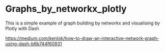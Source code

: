 # Graphs_by_networkx_plotly
This is a simple example of graph building by networkx and visualising by Plotly with Dash

https://medium.com/kenlok/how-to-draw-an-interactive-network-graph-using-dash-b6b744f60931
